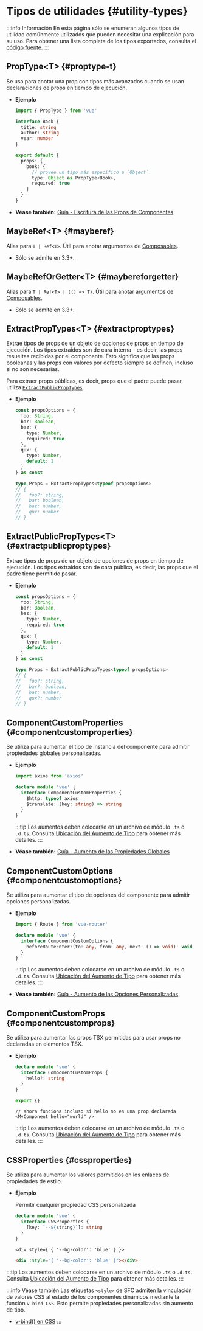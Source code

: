 # Tipos de utilidades {#utility-types}

:::info Información
En esta página sólo se enumeran algunos tipos de utilidad comúnmente utilizados que pueden necesitar una explicación para su uso. Para obtener una lista completa de los tipos exportados, consulta el [código fuente](https://github.com/vuejs/core/blob/main/packages/runtime-core/src/index.ts#L131).
:::

## PropType\<T> {#proptype-t}

Se usa para anotar una prop con tipos más avanzados cuando se usan declaraciones de props en tiempo de ejecución.

- **Ejemplo**

  ```ts
  import { PropType } from 'vue'

  interface Book {
    title: string
    author: string
    year: number
  }

  export default {
    props: {
      book: {
        // provee un tipo más específico a `Object`.
        type: Object as PropType<Book>,
        required: true
      }
    }
  }
  ```

- **Véase también:** [Guía - Escritura de las Props de Componentes](/guide/typescript/options-api#typing-component-props)

## MaybeRef\<T> {#mayberef}

Alias para `T | Ref<T>`. Útil para anotar argumentos de [Composables](/guide/reusability/composables.html).

- Sólo se admite en 3.3+.

## MaybeRefOrGetter\<T> {#maybereforgetter}

Alias para `T | Ref<T> | (() => T)`. Útil para anotar argumentos de [Composables](/guide/reusability/composables.html).

- Sólo se admite en 3.3+.

## ExtractPropTypes\<T> {#extractproptypes}

Extrae tipos de props de un objeto de opciones de props en tiempo de ejecución. Los tipos extraídos son de cara interna - es decir, las props resueltas recibidas por el componente. Esto significa que las props booleanas y las props con valores por defecto siempre se definen, incluso si no son necesarias.

Para extraer props públicas, es decir, props que el padre puede pasar, utiliza [`ExtractPublicPropTypes`](#extractpublicproptypes).

- **Ejemplo**

  ```ts
  const propsOptions = {
    foo: String,
    bar: Boolean,
    baz: {
      type: Number,
      required: true
    },
    qux: {
      type: Number,
      default: 1
    }
  } as const

  type Props = ExtractPropTypes<typeof propsOptions>
  // {
  //   foo?: string,
  //   bar: boolean,
  //   baz: number,
  //   qux: number
  // }
  ```

## ExtractPublicPropTypes\<T> {#extractpublicproptypes}

Extrae tipos de props de un objeto de opciones de props en tiempo de ejecución. Los tipos extraídos son de cara pública, es decir, las props que el padre tiene permitido pasar.

- **Ejemplo**
  ```ts
  const propsOptions = {
    foo: String,
    bar: Boolean,
    baz: {
      type: Number,
      required: true
    },
    qux: {
      type: Number,
      default: 1
    }
  } as const

  type Props = ExtractPublicPropTypes<typeof propsOptions>
  // {
  //   foo?: string,
  //   bar?: boolean,
  //   baz: number,
  //   qux?: number
  // }
  ```

## ComponentCustomProperties {#componentcustomproperties}

Se utiliza para aumentar el tipo de instancia del componente para admitir propiedades globales personalizadas.

- **Ejemplo**

  ```ts
  import axios from 'axios'

  declare module 'vue' {
    interface ComponentCustomProperties {
      $http: typeof axios
      $translate: (key: string) => string
    }
  }
  ```

  :::tip
  Los aumentos deben colocarse en un archivo de módulo `.ts` o `.d.ts`. Consulta [Ubicación del Aumento de Tipo](/guide/typescript/options-api#augmenting-global-properties) para obtener más detalles.
  :::

- **Véase también:** [Guía - Aumento de las Propiedades Globales](/guide/typescript/options-api#augmenting-global-properties)

## ComponentCustomOptions {#componentcustomoptions}

Se utiliza para aumentar el tipo de opciones del componente para admitir opciones personalizadas.

- **Ejemplo**

  ```ts
  import { Route } from 'vue-router'

  declare module 'vue' {
    interface ComponentCustomOptions {
      beforeRouteEnter?(to: any, from: any, next: () => void): void
    }
  }
  ```

  :::tip
  Los aumentos deben colocarse en un archivo de módulo `.ts` o `.d.ts`. Consulta [Ubicación del Aumento de Tipo](/guide/typescript/options-api#augmenting-global-properties) para obtener más detalles.
  :::

- **Véase también:** [Guía - Aumento de las Opciones Personalizadas](/guide/typescript/options-api#augmenting-custom-options)

## ComponentCustomProps {#componentcustomprops}

Se utiliza para aumentar las props TSX permitidas para usar props no declaradas en elementos TSX.

- **Ejemplo**

  ```ts
  declare module 'vue' {
    interface ComponentCustomProps {
      hello?: string
    }
  }

  export {}
  ```

  ```tsx
  // ahora funciona incluso si hello no es una prop declarada
  <MyComponent hello="world" />
  ```

  :::tip
  Los aumentos deben colocarse en un archivo de módulo `.ts` o `.d.ts`. Consulta [Ubicación del Aumento de Tipo](/guide/typescript/options-api#augmenting-global-properties) para obtener más detalles.
  :::

## CSSProperties {#cssproperties}

Se utiliza para aumentar los valores permitidos en los enlaces de propiedades de estilo.

- **Ejemplo**

  Permitir cualquier propiedad CSS personalizada

  ```ts
  declare module 'vue' {
    interface CSSProperties {
      [key: `--${string}`]: string
    }
  }
  ```

  ```tsx
  <div style={ { '--bg-color': 'blue' } }>
  ```

  ```html
  <div :style="{ '--bg-color': 'blue' }"></div>
  ```

:::tip
Los aumentos deben colocarse en un archivo de módulo `.ts` o `.d.ts`. Consulta [Ubicación del Aumento de Tipo](/guide/typescript/options-api#augmenting-global-properties) para obtener más detalles.
:::

:::info Véase también
Las etiquetas `<style>` de SFC admiten la vinculación de valores CSS al estado de los componentes dinámicos mediante la función `v-bind CSS`. Esto permite propiedades personalizadas sin aumento de tipo.

- [v-bind() en CSS](/api/sfc-css-features#v-bind-in-css)
  :::
